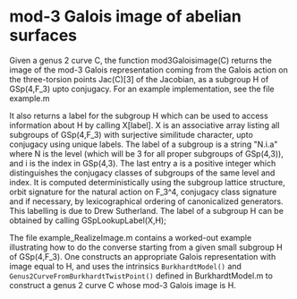 # mod-3 Galois image of abelian surfaces
Given a genus 2 curve C, the function mod3Galoisimage(C) returns the image of the mod-3 Galois representation coming from the Galois action on the three-torsion points Jac(C)[3] of the Jacobian, as a subgroup H of GSp(4,F_3) upto conjugacy. For an example implementation, see the file example.m

It also returns a label for the subgroup H which can be used to access information about H by calling X[label]. X is an associative array listing all subgroups of GSp(4,F_3) with surjective similitude character, upto conjugacy using unique labels. The label of a subgroup is a string "N.i.a" where N is the level (which will be 3 for all proper subgroups of GSp(4,3)), and i is the index in GSp(4,3). The last entry a is a positive integer which distinguishes the conjugacy classes of subgroups of the same level and index. It is computed deterministically using the subgroup lattice structure, orbit signature for the natural action on F_3^4, conjugacy class signature and if necessary, by lexicographical ordering of canonicalized generators. This labelling is due to Drew Sutherland. The label of a subgroup H can be obtained by calling GSpLookupLabel(X,H);

The file example_RealizeImage.m contains a worked-out example illustrating how to do the converse starting from a given small subgroup H of GSp(4,F_3). One constructs an appropriate Galois representation with image equal to H, and uses the intrinsics ```BurkhardtModel()``` and ```Genus2CurveFromBurkhardtTwistPoint()``` defined in BurkhardtModel.m to construct a genus 2 curve C whose mod-3 Galois image is H.
